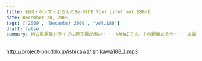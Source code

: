 ```yaml
---
title: 石川・ホンマ・ぶるんのBe-SIDE Your Life! vol.188-1
date: December 28, 2009
tags: ['2009', 'December 2009', 'vol.188']
draft: false
summary: 初の長距離ドライブに若干肩が痛い・・・NAMAEです。その距離たるや・・・本編の中でさわり程度にお話しております。断片的な配信になってますが、想像して下さいね。NAMAE
---
```


http://project-phi.ddo.jp/ishikawa/ishikawa188_1.mp3